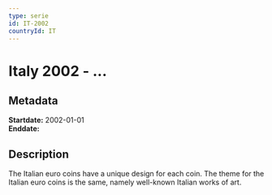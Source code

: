 ```yaml
---
type: serie
id: IT-2002
countryId: IT
---
```


# Italy 2002 - ...

## Metadata

**Startdate:** 2002-01-01\
**Enddate:**

## Description

The Italian euro coins have a unique design for each coin. The theme for the Italian euro coins is the same, namely well-known Italian works of art.

